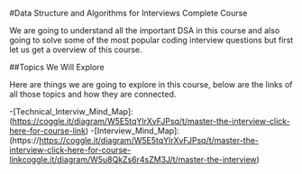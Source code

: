 #Data Structure and Algorithms for Interviews Complete Course

We are going to understand all the important DSA in this course and also going to solve some of the most popular coding interview questions but first let us get a overview of this course.

##Topics We Will Explore

Here are things we are going to explore in this course, below are the links of all those topics and how they are connected.

-[Technical_Interviw_Mind_Map]:(https://coggle.it/diagram/W5E5tqYlrXvFJPsq/t/master-the-interview-click-here-for-course-link) 
-[Interview_Mind_Map]: (https://https://coggle.it/diagram/W5E5tqYlrXvFJPsq/t/master-the-interview-click-here-for-course-linkcoggle.it/diagram/W5u8QkZs6r4sZM3J/t/master-the-interview)
